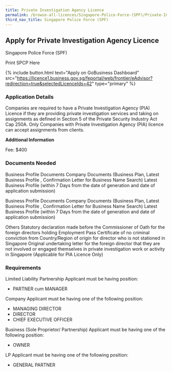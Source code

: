 ```yaml
---
title: Private Investigation Agency Licence
permalink: /browse-all-licences/Singapore-Police-Force-(SPF)/Private-Investigation-Agency-Licence
third_nav_title: Singapore Police Force (SPF)
---
```


## Apply for Private Investigation Agency Licence

Singapore Police Force (SPF)

Print SPCP Here


{% include button.html text="Apply on GoBusiness Dashboard" src="https://licence1.business.gov.sg/feportal/web/frontier/eAdvisor?redirection=true&selectedLicenceIds=42" type="primary" %}

### Application Details

<p>Companies are required to have a Private Investigation Agency (PIA) Licence if they are providing private investigation services and taking on assignments as defined in Section 5 of the Private Security Industry Act Cap 250A. Only Companies with Private Investigation Agency (PIA) licence can accept assignments from clients.</p>

**Additional Information**

Fee: $400

### Documents Needed

Business Profile Documents
Company Documents (Business Plan, Latest Business Profile , Confirmation Letter for Business Name Search) Latest Business Profile (within 7 Days from the date of generation and date of application submission)

Business Profile Documents
Company Documents (Business Plan, Latest Business Profile , Confirmation Letter for Business Name Search) Latest Business Profile (within 7 Days from the date of generation and date of application submission)

Others
Statutory declaration made before the Commissioner of Oath for the foreign directors holding Employment Pass Certificate of no criminal conviction from Country/Region of origin for director who is not stationed in Singapore Original undertaking letter for the foreign director that they are not involved or engaged themselves in private investigation work or activity in Singapore (Applicable for PIA Licence Only)

### Requirements

Limited Liability Partnership
Applicant must be having position:
* PARTNER cum MANAGER

Company
Applicant must be having one of the following position:
* MANAGING DIRECTOR
* DIRECTOR
* CHIEF EXECUTIVE OFFICER

Business (Sole Proprietor/
Partnership)
Applicant must be having one of the following position:
* OWNER

LP
Applicant must be having one of the following position:
* GENERAL PARTNER

